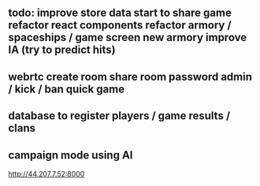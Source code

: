 todo:
    improve store data
    start to share game
    refactor react components
    refactor armory / spaceships / game screen
    new armory
    improve IA (try to predict hits)
----
webrtc
    create room
    share room
    password
    admin / kick / ban
    quick game
-----
database to register players / game results / clans
-----
campaign mode using AI
-----

http://44.207.7.52:8000